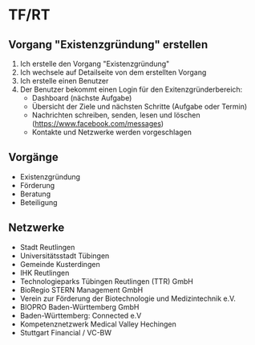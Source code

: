 # TF/RT
## Vorgang "Existenzgründung" erstellen
1. Ich erstelle den Vorgang "Existenzgründung"
2. Ich wechsele auf Detailseite von dem erstellten Vorgang
3. Ich erstelle einen Benutzer
4. Der Benutzer bekommt einen Login für den Exitenzgründerbereich:
    - Dashboard (nächste Aufgabe)
    - Übersicht der Ziele und nächsten Schritte (Aufgabe oder Termin)
    - Nachrichten schreiben, senden, lesen und löschen (https://www.facebook.com/messages)
    - Kontakte und Netzwerke werden vorgeschlagen

## Vorgänge
- Existenzgründung
- Förderung
- Beratung
- Beteiligung

## Netzwerke
- Stadt Reutlingen
- Universitätsstadt Tübingen
- Gemeinde Kusterdingen
- IHK Reutlingen
- Technologieparks Tübingen Reutlingen (TTR) GmbH
- BioRegio STERN Management GmbH
- Verein zur Förderung der Biotechnologie und Medizintechnik e.V.
- BIOPRO Baden-Württemberg GmbH
- Baden-Württemberg: Connected e.V
- Kompetenznetzwerk Medical Valley Hechingen
- Stuttgart Financial / VC-BW  
